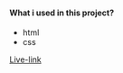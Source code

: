 <!--basic html project-->

#### What i used in this project?
- html
- css

[Live-link](https://shofol1.github.io/basic_html/)
